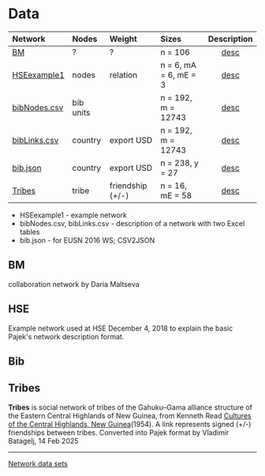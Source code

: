 # Data

| Network | Nodes    | Weight    |  Sizes | Description |
| :---         |     :---       |     :---       |     :---       |      :---:   |
| [BM](https://raw.githubusercontent.com/bavla/Rnet/refs/heads/master/data/BM.net)   | ?    | ? | n =  106   |  [desc](https://github.com/bavla/Rnet/blob/master/data/README.md#bm)     |
| [HSEexample1](https://raw.githubusercontent.com/bavla/Rnet/refs/heads/master/data/HSEexample1.net)   | nodes    | relation | n = 6, mA = 6, mE = 3      | [desc](https://github.com/bavla/Rnet/blob/master/data/README.md#hse)     |
| [bibNodes.csv](https://raw.githubusercontent.com/bavla/Rnet/refs/heads/master/data/bibNodes.csv)   | bib units    |     | n = 192, m = 12743    | [desc](https://github.com/bavla/Rnet/blob/master/data/README.md#bib)     |
| [bibLinks.csv](https://raw.githubusercontent.com/bavla/wNets/main/Data/Trade1985cn.net)   | country    | export USD    | n = 192, m = 12743      | [desc](https://github.com/bavla/Rnet/blob/master/data/README.md#bib)     |
| [bib.json](https://raw.githubusercontent.com/bavla/wNets/main/Data/WTyears.zip)   | country    | export USD    | n = 238, y = 27    | [desc](https://github.com/bavla/wNets/blob/main/Data/README.md#WT)     |
| [Tribes](https://raw.githubusercontent.com/bavla/Rnet/refs/heads/master/data/tribes.net)   | tribe    | friendship (+/-)    | n = 16, mE = 58     | [desc](https://github.com/bavla/Rnet/blob/master/data/README.md#tribes)     |

  
 
  * HSEexample1 - example network
  * bibNodes.csv, bibLinks.csv - description of a network with two Excel tables
  * bib.json - for EUSN 2016 WS; CSV2JSON

## BM

collaboration network by Daria Maltseva

## HSE

Example network used at HSE December 4, 2018 to explain the basic Pajek's network description format.

## Bib

## Tribes

**Tribes** is social network of tribes of the Gahuku–Gama alliance structure of the Eastern Central Highlands of New Guinea, from Kenneth Read [Cultures of the Central Highlands, New Guinea](https://www.jstor.org/stable/pdf/3629074.pdf)(1954). A link represents signed (+/-) friendships between tribes. Converted into Pajek format by Vladimir Batagelj, 14 Feb 2025



  <hr>

  [Network data sets](https://github.com/bavla/Nets/tree/master/data/README.md)

